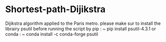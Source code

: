 # Shortest-path-Dijikstra 
Dijikstra algorithm applied to the Paris metro.
please make sur to install the librairy psutil before running the script 
by pip :
 ~ pip install psutil-4.3.1
or conda :
 ~ conda install -c conda-forge psutil
